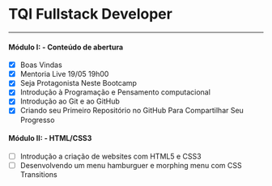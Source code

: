 # TQI Fullstack Developer

---

#### Módulo I: - Conteúdo de abertura

- [x] Boas Vindas
- [x] Mentoria Live 19/05 19h00
- [x] Seja Protagonista Neste Bootcamp
- [x] Introdução à Programação e Pensamento computacional
- [x] Introdução ao Git e ao GitHub
- [x] Criando seu Primeiro Repositório no GitHub Para Compartilhar Seu Progresso

#### Módulo II: - HTML/CSS3

- [ ] Introdução a criação de websites com HTML5 e CSS3
- [ ] Desenvolvendo um menu hamburguer e morphing menu com CSS Transitions
